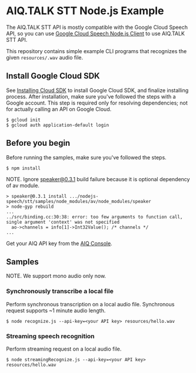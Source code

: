# AIQ.TALK STT Node.js Example

The AIQ.TALK STT API is mostly compatible with the Google Cloud Speech API,
so you can use
[Google Cloud Speech Node.js Client](https://github.com/googleapis/nodejs-speech)
to use AIQ.TALK STT API.

This repository contains simple example CLI programs that recognizes the given
`resources/.wav` audio file.

## Install Google Cloud SDK

See [Installing Cloud SDK](https://cloud.google.com/sdk/docs/install) to install
Google Cloud SDK, and finalize installing process. After installation, make sure
you've followed the steps with a Google account. This step is required only for
resolving dependencies; not for actually calling an API on Google Cloud.

```shell
$ gcloud init
$ gcloud auth application-default login
```

## Before you begin

Before running the samples, make sure you've followed the steps.

```shell
$ npm install
```

NOTE. Ignore speaker@0.3.1 build failure because it is optional dependency
of av module.

```shell
> speaker@0.3.1 install .../nodejs-speech/stt/samples/node_modules/av/node_modules/speaker
> node-gyp rebuild
...
../src/binding.cc:30:38: error: too few arguments to function call, single argument 'context' was not specified
  ao->channels = info[1]->Int32Value(); /* channels */
...
```

Get your AIQ API key from the
[AIQ Console](https://aiq.skelterlabs.com/console).

## Samples

NOTE. We support mono audio only now.

### Synchronously transcribe a local file

Perform synchronous transcription on a local audio file.
Synchronous request supports ~1 minute audio length.

```shell
$ node recognize.js --api-key=<your API key> resources/hello.wav
```

### Streaming speech recognition

Perform streaming request on a local audio file.

```shell
$ node streamingRecognize.js --api-key=<your API key> resources/hello.wav
```

